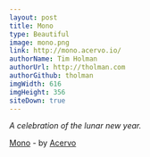 ```yaml
---
layout: post
title: Mono
type: Beautiful
image: mono.png
link: http://mono.acervo.io/
authorName: Tim Holman
authorUrl: http://tholman.com
authorGithub: tholman
imgWidth: 616
imgHeight: 356
siteDown: true
---
```


_A celebration of the lunar new year._

[Mono](http://mono.acervo.io/) - by [Acervo](http://acervo.io)

